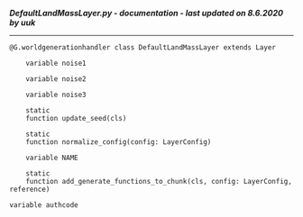 ***DefaultLandMassLayer.py - documentation - last updated on 8.6.2020 by uuk***
___

    @G.worldgenerationhandler class DefaultLandMassLayer extends Layer

        variable noise1

        variable noise2

        variable noise3

        static
        function update_seed(cls)

        static
        function normalize_config(config: LayerConfig)

        variable NAME

        static
        function add_generate_functions_to_chunk(cls, config: LayerConfig, reference)

    variable authcode
